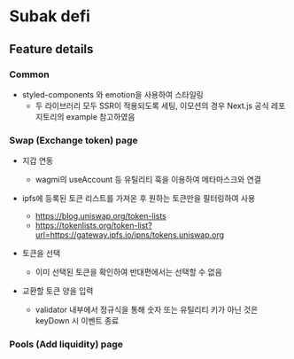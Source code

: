 # Subak defi

## Feature details

### Common

- styled-components 와 emotion을 사용하여 스타일링
  - 두 라이브러리 모두 SSR이 적용되도록 세팅, 이모션의 경우 Next.js 공식 레포지토리의 example 참고하였음

### Swap (Exchange token) page

- 지갑 연동

  - wagmi의 useAccount 등 유틸리티 훅을 이용하여 메타마스크와 연결

- ipfs에 등록된 토큰 리스트를 가져온 후 원하는 토큰만을 필터링하여 사용

  - https://blog.uniswap.org/token-lists
  - https://tokenlists.org/token-list?url=https://gateway.ipfs.io/ipns/tokens.uniswap.org

- 토큰을 선택

  - 이미 선택된 토큰을 확인하여 반대편에서는 선택할 수 없음

- 교환할 토큰 양을 입력
  - validator 내부에서 정규식을 통해 숫자 또는 유틸리티 키가 아닌 것은 keyDown 시 이벤트 종료

### Pools (Add liquidity) page
